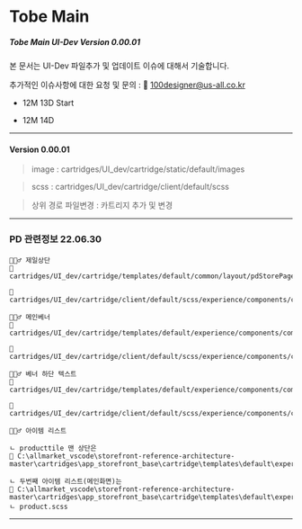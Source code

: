 # Tobe Main

##### Tobe Main UI-Dev Version 0.00.01

본 문서는 UI-Dev 파일추가 및 업데이트 이슈에 대해서 기술합니다.

추가적인 이슈사항에 대한 요청 및 문의 : 📨 100designer@us-all.co.kr

- 12M 13D Start

- 12M 14D

---

#### Version 0.00.01

> image : cartridges/UI_dev/cartridge/static/default/images

> scss : cartridges/UI_dev/cartridge/client/default/scss

> 상위 경로 파일변경 : 카트리지 추가 및 변경

---

### PD 관련정보 22.06.30

```
💁🏻‍♂️ 제일상단
📁 cartridges/UI_dev/cartridge/templates/default/common/layout/pdStorePage.isml

📁 cartridges/UI_dev/cartridge/client/default/scss/experience/components/commerceAssets/campaignBanner.scss
```

```
💁🏻‍♂️ 메인베너
📁 cartridges/UI_dev/cartridge/templates/default/experience/components/commerce_assets/mainBanner.isml

📁 cartridges/UI_dev/cartridge/client/default/scss/experience/components/commerceAssets/imageAndTextCommon.scss
```

```
💁🏻‍♂️ 베너 하단 텍스트
📁 cartridges/UI_dev/cartridge/templates/default/experience/components/commerce_assets/editorialRichText.isml

📁 cartridges/UI_dev/cartridge/client/default/scss/experience/components/commerceAssets/campaignBanner.scss
```

```
💁🏻‍♂️ 아이템 리스트

ㄴ producttile 맨 상단은
📁 C:\allmarket_vscode\storefront-reference-architecture-master\cartridges\app_storefront_base\cartridge\templates\default\experience\components\commerce_assets\product\remoteProductTile.isml

ㄴ 두번째 아이템 리스트(메인화면)는
📁 C:\allmarket_vscode\storefront-reference-architecture-master\cartridges\app_storefront_base\cartridge\templates\default\experience\components\commerce_assets\product\productTile.isml
ㄴ product.scss
```

---
